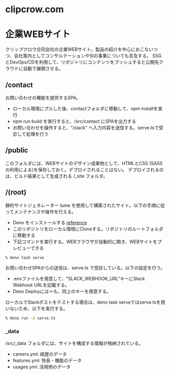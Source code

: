 # clipcrow.com

# 企業WEBサイト

クリップクロウ合同会社の企業WEBサイト。製品の紹介を中心におこないつつ、会社案内としてコンサルテーションやSIの事業についても言及する。
SSGとDevOps/CDを利用して、リポジトリにコンテンツをプッシュすると公開先クラウドに自動で展開させる。

## /contact

お問い合わせの機能を提供するSPA。

- ローカル環境にプルした後、contactフォルダに移動して、npm installを実行
- npm run build を実行すると、/src/contact にSPAを出力する
- お問い合わせを操作すると、"/slack"
  へ入力内容を送信する。serve.tsで受診して処理を行う

## /public

このフォルダには、WEBサイトのデザイン成果物として、HTMLとCSS
(SASSの利用による)を保存しておく。デプロイされることはない。
デプロイされるのは、ビルド結果として生成される /_site フォルダ。

## /(root)

静的サイトジェネレーター lume
を使用して構築されたサイト。以下の手順に従ってメンテナンスや操作を行える。

- Deno をインストールする
  [reference](https://deno.com/manual@v1.34.3/getting_started/installation)
- このリポジトリをローカル環境にCloneする。リポジトリのルートフォルダに移動する
- 下記コマンドを実行する。WEBブラウザが自動的に開き、WEBサイトをプレビューできる

```sh
% deno task serve
```

お問い合わせSPAからの送信は、serve.ts で受診している。以下の設定を行う。

- .envファイルを用意して、"SLACK_WEBHOOK_URL"キーにSlack Webhook URLを記載する。
- Deno Deployには＝も、同上のキーを用意する。

ローカルでSlackポストをテストする場合は、deno task
serveではserve.tsを用いないため、以下を実行する。

```sh
% deno run -A serve.ts
```

### _data

/src/_data フォルダには、サイトを構成する情報が格納されている。

- careers.yml: 経歴のデータ
- features.yml: 特長・機能のデータ
- usages.yml: 活用例のデータ
